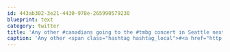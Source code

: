 ```yaml
---
id: 443ab302-3e21-4430-978e-265990579230
blueprint: text
category: twitter
title: 'Any other #canadians going to the #tmbg concert in Seattle next Tuesday?'
caption: 'Any other <span class="hashtag hashtag_local">#<a href="http://tweettemp.darylchymko.ca/?tag=canadians">canadians</a> going to the <span class="hashtag hashtag_local">#<a href="http://tweettemp.darylchymko.ca/?tag=tmbg">tmbg</a> concert in Seattle next Tuesday?'
---
```

